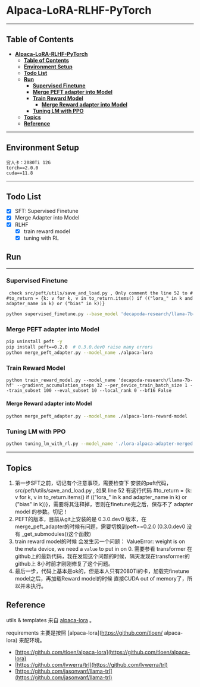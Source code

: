 # **Alpaca-LoRA-RLHF-PyTorch**

---
## **Table of Contents**
- [**Alpaca-LoRA-RLHF-PyTorch**](#alpaca-lora-rlhf-pytorch)
  - [**Table of Contents**](#table-of-contents)
  - [**Environment Setup**](#environment-setup)
  - [**Todo List**](#todo-list)
  - [**Run**](#run)
    - [**Supervised Finetune**](#supervised-finetune)
    - [**Merge PEFT adapter into Model**](#merge-peft-adapter-into-model)
    - [**Train Reward Model**](#train-reward-model)
      - [**Merge Reward adapter into Model**](#merge-reward-adapter-into-model)
    - [**Tuning LM with PPO**](#tuning-lm-with-ppo)
  - [**Topics**](#topics)
  - [**Reference**](#reference)
---

## **Environment Setup**
```
穷人卡：2080Ti 12G
torch==2.0.0
cuda==11.8
```

---
## **Todo List**
- [x] SFT: Supervised Finetune
- [x] Merge Adapter into Model
- [x] RLHF
  - [x] train reward model
  - [x] tuning with RL

## **Run**
---
### **Supervised Finetune**

```
 check src/peft/utils/save_and_load.py , Only comment the line 52 to # #to_return = {k: v for k, v in to_return.items() if (("lora_" in k and adapter_name in k) or ("bias" in k))}
```

```bash
python supervised_finetune.py --base_model 'decapoda-research/llama-7b-hf' --data_path 'yahma/alpaca-cleaned' --output_dir './lora-alpaca' --num_epochs 1
```


### **Merge PEFT adapter into Model**

```bash
pip uninstall peft -y
pip install peft==0.2.0  # 0.3.0.dev0 raise many errors
python merge_peft_adapter.py --model_name ./alpaca-lora
```

### **Train Reward Model**

```
python train_reward_model.py --model_name 'decapoda-research/llama-7b-hf' --gradient_accumulation_steps 32 --per_device_train_batch_size 1 --train_subset 100 --eval_subset 10 --local_rank 0 --bf16 False
```

#### **Merge Reward adapter into Model**

```bash
python merge_peft_adapter.py --model_name ./alpaca-lora-reward-model
```

### **Tuning LM with PPO**

```bash
python tuning_lm_with_rl.py --model_name './lora-alpaca-adapter-merged' --reward_model_name './lora-alpaca-reward-model-adapter-merged' --adafactor False --tokenizer_name 'decapoda-research/llama-7b-hf' --save_freq 100 --output_max_length 128 --batch_size 1 --gradient_accumulation_steps 1 --batched_gen True --ppo_epochs 1 --seed 0 --learning_rate 1.4e-5 --early_stopping True --output_dir './checkpoints/tuning_llama_rl'
```

---

## **Topics**
1. 第一步SFT之前，切记有个注意事项，需要检查下 安装的peft代码， src/peft/utils/save_and_load.py , 如果 line 52 有这行代码  #to_return = {k: v for k, v in to_return.items() if (("lora_" in k and adapter_name in k) or ("bias" in k))}，需要将其注释掉，否则在finetune完之后，保存不了 adapter model 的参数。切记！
2. PEFT的版本，目前从git上安装的是 0.3.0.dev0 版本，在merge_peft_adapter的时候有问题，需要切换到peft==0.2.0 (0.3.0.dev0 没有 _get_submodules()这个函数)
3. train reward model的时候 会发生另一个问题： ValueError: weight is on the meta device, we need a `value` to put in on 0. 需要参看 transformer 在github上的最新代码，我在发现这个问题的时候，隔天发现在transformer的github上 8小时前才刚刚修复了这个问题。
4. 最后一步，代码上基本是ok的，但是本人只有2080Ti的卡，加载完finetune model之后，再加载Reward model的时候 直接CUDA out of memory了，所以并未执行。


## **Reference**
utils & templates 来自 [alpaca-lora](https://github.com/tloen/alpaca-lora) 。

requirements 主要是按照 [alpaca-lora](https://github.com/tloen/
alpaca-lora) 来配环境。
* [https://github.com/tloen/alpaca-lora](https://github.com/tloen/alpaca-lora)
* [https://github.com/lvwerra/trl](https://github.com/lvwerra/trl)
* [https://github.com/jasonvanf/llama-trl](https://github.com/jasonvanf/llama-trl)